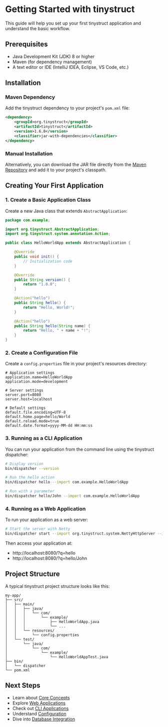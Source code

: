 # Getting Started with tinystruct

This guide will help you set up your first tinystruct application and understand the basic workflow.

## Prerequisites

- Java Development Kit (JDK) 8 or higher
- Maven (for dependency management)
- A text editor or IDE (IntelliJ IDEA, Eclipse, VS Code, etc.)

## Installation

### Maven Dependency

Add the tinystruct dependency to your project's `pom.xml` file:

```xml
<dependency>
    <groupId>org.tinystruct</groupId>
    <artifactId>tinystruct</artifactId>
    <version>1.6.8</version>
    <classifier>jar-with-dependencies</classifier>
</dependency>
```

### Manual Installation

Alternatively, you can download the JAR file directly from the [Maven Repository](https://mvnrepository.com/artifact/org.tinystruct/tinystruct) and add it to your project's classpath.

## Creating Your First Application

### 1. Create a Basic Application Class

Create a new Java class that extends `AbstractApplication`:

```java
package com.example;

import org.tinystruct.AbstractApplication;
import org.tinystruct.system.annotation.Action;

public class HelloWorldApp extends AbstractApplication {

    @Override
    public void init() {
        // Initialization code
    }

    @Override
    public String version() {
        return "1.0.0";
    }

    @Action("hello")
    public String hello() {
        return "Hello, World!";
    }

    @Action("hello")
    public String hello(String name) {
        return "Hello, " + name + "!";
    }
}
```

### 2. Create a Configuration File

Create a `config.properties` file in your project's resources directory:

```properties
# Application settings
application.name=HelloWorldApp
application.mode=development

# Server settings
server.port=8080
server.host=localhost

# Default settings
default.file.encoding=UTF-8
default.home.page=hello/World
default.reload.mode=true
default.date.format=yyyy-MM-dd HH:mm:ss
```

### 3. Running as a CLI Application

You can run your application from the command line using the tinystruct dispatcher:

```bash
# Display version
bin/dispatcher --version

# Run the hello action
bin/dispatcher hello --import com.example.HelloWorldApp

# Run with a parameter
bin/dispatcher hello/John --import com.example.HelloWorldApp
```

### 4. Running as a Web Application

To run your application as a web server:

```bash
# Start the server with Netty
bin/dispatcher start --import org.tinystruct.system.NettyHttpServer --import com.example.HelloWorldApp
```

Then access your application at:
- http://localhost:8080/?q=hello
- http://localhost:8080/?q=hello/John

## Project Structure

A typical tinystruct project structure looks like this:

```
my-app/
├── src/
│   ├── main/
│   │   ├── java/
│   │   │   └── com/
│   │   │       └── example/
│   │   │           ├── HelloWorldApp.java
│   │   │           └── ...
│   │   └── resources/
│   │       └── config.properties
│   └── test/
│       └── java/
│           └── com/
│               └── example/
│                   └── HelloWorldAppTest.java
├── bin/
│   └── dispatcher
└── pom.xml
```

## Next Steps

- Learn about [Core Concepts](core-concepts.md)
- Explore [Web Applications](web-applications.md)
- Check out [CLI Applications](cli-applications.md)
- Understand [Configuration](configuration.md)
- Dive into [Database Integration](database.md)
